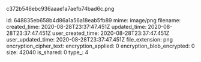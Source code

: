c372b546ebc936aaae1a7aefb74bad6c.png

id: 648835eb658b4d86a1a56a18eab5fb89
mime: image/png
filename: 
created_time: 2020-08-28T23:37:47.451Z
updated_time: 2020-08-28T23:37:47.451Z
user_created_time: 2020-08-28T23:37:47.451Z
user_updated_time: 2020-08-28T23:37:47.451Z
file_extension: png
encryption_cipher_text: 
encryption_applied: 0
encryption_blob_encrypted: 0
size: 42040
is_shared: 0
type_: 4